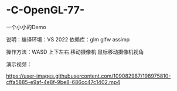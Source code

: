 # -C-OpenGL-77-
一个小小的Demo

说明：编译环境：VS 2022 依赖库：glm glfw assimp

操作方法：WASD  上下左右 移动摄像机  鼠标移动摄像机视角

演示视频：



https://user-images.githubusercontent.com/109082987/198975810-cffa5885-e9af-4e8f-9be8-686cc47c1402.mp4

